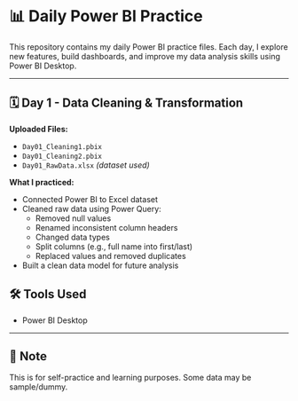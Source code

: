 # 📊 Daily Power BI Practice

This repository contains my daily Power BI practice files. Each day, I explore new features, build dashboards, and improve my data analysis skills using Power BI Desktop.

---

## 🗓️ Day 1 - Data Cleaning & Transformation

**Uploaded Files:**
- `Day01_Cleaning1.pbix`
- `Day01_Cleaning2.pbix`
- `Day01_RawData.xlsx` *(dataset used)*

**What I practiced:**
- Connected Power BI to Excel dataset
- Cleaned raw data using Power Query:
  - Removed null values
  - Renamed inconsistent column headers
  - Changed data types
  - Split columns (e.g., full name into first/last)
  - Replaced values and removed duplicates
- Built a clean data model for future analysis

## 🛠 Tools Used
- Power BI Desktop

---

## 📌 Note
This is for self-practice and learning purposes. Some data may be sample/dummy.
